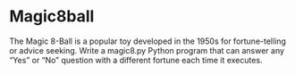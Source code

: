 # Magic8ball
The Magic 8-Ball is a popular toy developed in the 1950s for fortune-telling or advice seeking.  Write a magic8.py Python program that can answer any “Yes” or “No” question with a different fortune each time it executes.

